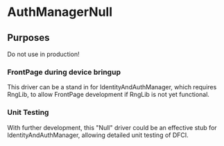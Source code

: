 # AuthManagerNull

## Purposes

Do not use in production!

### FrontPage during device bringup

This driver can be a stand in for IdentityAndAuthManager, which requires RngLib, to allow FrontPage development if
RngLib is not yet functional.

### Unit Testing

With further development, this "Null" driver could be an effective stub for IdentityAndAuthManager, allowing detailed
unit testing of DFCI.
